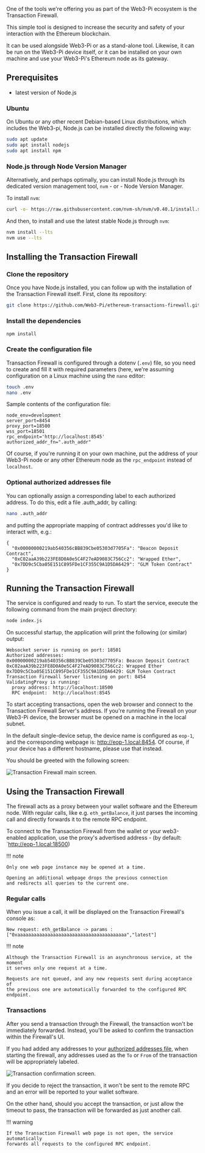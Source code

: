 One of the tools we're offering you as part of the Web3-Pi ecosystem is the Transaction Firewall.

This simple tool is designed to increase the security and safety of your interaction with 
the Ethereum blockchain.

It can be used alongside Web3-Pi or as a stand-alone tool. Likewise, it can be run on 
the Web3-Pi device itself, or it can be installed on your own machine and use your 
Web3-Pi's Ethereum node as its gateway.

## Prerequisites

* latest version of Node.js

### Ubuntu

On Ubuntu or any other recent Debian-based Linux distributions, which includes the Web3-pi, 
Node.js can be installed directly the following way:

```bash
sudo apt update
sudo apt install nodejs
sudo apt install npm
```

### Node.js through Node Version Manager

Alternatively, and perhaps optimally, you can install Node.js through its dedicated version
management tool, `nvm` - or - Node Version Manager.

To install `nvm`:

```bash
curl -o- https://raw.githubusercontent.com/nvm-sh/nvm/v0.40.1/install.sh | bash
```

And then, to install and use the latest stable Node.js through `nvm`:

```bash
nvm install --lts
nvm use --lts
```

## Installing the Transaction Firewall

### Clone the repository

Once you have Node.js installed, you can follow up with the installation of
the Transaction Firewall itself. First, clone its repository:

```bash
git clone https://github.com/Web3-Pi/ethereum-transactions-firewall.git && cd ethereum-transactions-firewall
```

### Install the dependencies

```bash
npm install
```

### Create the configuration file

Transaction Firewall is configured through a dotenv (`.env`) file, so you need to create
and fill it with required parameters (here, we're assuming configuration on a Linux machine
using the `nano` editor:

```bash
touch .env
nano .env
```

Sample contents of the configuration file:

```text
node_env=development
server_port=8454
proxy_port=18500
wss_port=18501
rpc_endpoint='http://localhost:8545'
authorized_addr_fn=".auth_addr"
```

Of course, if you're running it on your own machine, put the address of your Web3-Pi node
or any other Ethereum node as the `rpc_endpoint` instead of `localhost`.

### Optional authorized addresses file

You can optionally assign a corresponding label to each authorized address. 
To do this, edit a file .auth_addr, by calling:

```bash
nano .auth_addr
```

and putting the appropriate mapping of contract addresses you'd like to interact with, e.g.:

```text
{
  "0x00000000219ab540356cBB839Cbe05303d7705Fa": "Beacon Deposit Contract",
  "0xC02aaA39b223FE8D0A0e5C4F27eAD9083C756Cc2": "Wrapped Ether",
  "0x7DD9c5Cba05E151C895FDe1CF355C9A1D5DA6429": "GLM Token Contract"
}
```

## Running the Transaction Firewall

The service is configured and ready to run. To start the service, execute the following command 
from the main project directory:

```bash
node index.js
```

On successful startup, the application will print the following (or similar) output:

```text
Websocket server is running on port: 18501
Authorized addresses:
0x00000000219ab540356cBB839Cbe05303d7705Fa: Beacon Deposit Contract
0xC02aaA39b223FE8D0A0e5C4F27eAD9083C756Cc2: Wrapped Ether
0x7DD9c5Cba05E151C895FDe1CF355C9A1D5DA6429: GLM Token Contract
Transaction Firewall Server listening on port: 8454
ValidatingProxy is running: 
  proxy address: http://localhost:18500
  RPC endpoint:  http://localhost:8545
```

To start accepting transactions, open the web browser and connect to the Transaction Firewall 
Server's address.
If you're running the Firewall on your Web3-Pi device, the browser must be opened on 
a machine in the local subnet. 

In the default single-device setup, the device name is configured as `eop-1`, 
and the corresponding webpage is: http://eop-1.local:8454. Of course, if your device has
a different hostname, please use that instead.

You should be greeted with the following screen:

![](../assets/transaction_firewall/main.png "Transaction Firewall main screen.")

## Using the Transaction Firewall

The firewall acts as a proxy between your wallet software and the Ethereum node.
With regular calls, like e.g. `eth_getBalance`, it just parses the incoming call 
and directly forwards it to the remote RPC endpoint.

To connect to the Transaction Firewall from the wallet or your web3-enabled application,
use the proxy's advertised address - (by default: `http://eop-1.local:18500)

!!! note
    
    Only one web page instance may be opened at a time.
    
    Opening an additional webpage drops the previous connection 
    and redirects all queries to the current one.


### Regular calls

When you issue a call, it will be displayed on the Transaction Firewall's console as:

```text
New request: eth_getBalance -> params : ["0xaaaaaaaaaaaaaaaaaaaaaaaaaaaaaaaaaaaaaaaa","latest"]
```

!!! note

    Although the Transaction Firewall is an asynchronous service, at the moment 
    it serves only one request at a time.

    Requests are not queued, and any new requests sent during acceptance of 
    the previous one are automatically forwarded to the configured RPC endpoint.

### Transactions

After you send a transaction through the Firewall, the transaction won't be
immediately forwarded. Instead, you'll be asked to confirm the transaction
within the Firewall's UI.

If you had added any addresses to your [authorized addresses file](#optional-authorized-addresses-file),
when starting the firewall, any addresses used as the `To` or `From` of the transaction
will be appropriately labeled.

![](../assets/transaction_firewall/transaction.png "Transaction confirmation screen.")

If you decide to reject the transaction, it won't be sent to the remote RPC and an
error will be reported to your wallet software.

On the other hand, should you accept the transaction, or just allow the timeout to
pass, the transaction will be forwarded as just another call.

!!! warning
    
    If the Transaction Firewall web page is not open, the service automatically 
    forwards all requests to the configured RPC endpoint.
